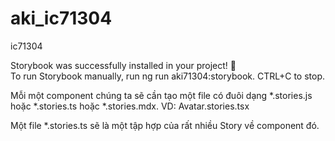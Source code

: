 # aki_ic71304
ic71304

Storybook was successfully installed in your project! 🎉                    
To run Storybook manually, run ng run aki71304:storybook. CTRL+C to stop.   

Mỗi một component chúng ta sẽ cần tạo một file có đuôi dạng *.stories.js hoặc *.stories.ts hoặc *.stories.mdx. 
VD: Avatar.stories.tsx

Một file *.stories.ts sẽ là một tập hợp của rất nhiều Story về component đó. 